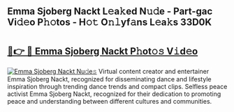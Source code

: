 ## Emma Sjoberg Nackt L𝚎a𝚔ed N𝚞𝚍e - Part-gac Vi𝚍𝚎o P𝚑𝚘tos - H𝚘𝚝 O𝚗𝚕yf𝚊ns L𝚎a𝚔s 33D0K

# <h2><a href="http://kf4snt.oniu.top/?m=Emma+Sjoberg+Nackt">🔗👉 🔴 Emma Sjoberg Nackt P𝚑ot𝚘𝚜 V𝚒d𝚎o</a></h2>

[![Emma Sjoberg Nackt Nu𝚍e𝚜](https://i.imgur.com/0qMVB7G.gif)](http://kf4snt.oniu.top/?m=Emma+Sjoberg+Nackt)
Virtual content creator and entertainer Emma Sjoberg Nackt, recognized for disseminating dance and lifestyle inspiration through trending dance trends and compact clips. Selfless peace activist Emma Sjoberg Nackt, recognized for their dedication to promoting peace and understanding between different cultures and communities.  
